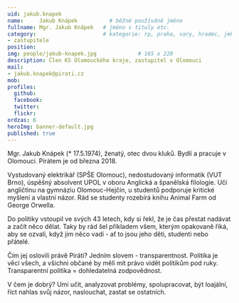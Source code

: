 ```yaml
---
uid: jakub.knapek
name:     Jakub Knápek          # běžně používáné jméno
fullname: Mgr. Jakub Knápek   # jméno s tituly etc.
category:                     # kategorie: rp, praha, vary, hradec, jmk, senat
- zastupitele
position:
img: people/jakub-knapek.jpg             # 165 x 220
description: Člen KS Olomouckého kraje, zastupitel v Olomouci                # kratký popis, max 160 znaků
mail:
- jakub.knapek@pirati.cz
mob:         
profiles:
  github:
  facebook:       
  twitter:        
  flickr:
ordzas: 6       
heroImg: banner-default.jpg
published: true
---
```

Mgr. Jakub Knápek (* 17.5.1974), ženatý, otec dvou kluků. Bydlí a pracuje v Olomouci. Pirátem je od března 2018.

Vystudovaný elektrikář (SPŠE Olomouc), nedostudovaný informatik (VUT Brno), úspěšný absolvent UPOL v oboru Anglická a španělská filologie. Učí angličtinu na gymnáziu Olomouc-Hejčín, u studentů podporuje kritické myšlení a vlastní názor. Rád se studenty rozebírá knihu Animal Farm od George Orwella.

Do politiky vstoupil ve svých 43 letech, kdy si řekl, že je čas přestat nadávat a začít něco dělat. Taky by rád šel příkladem všem, kterým opakovaně říká, aby se ozvali, když jim něco vadí - ať to jsou jeho děti, studenti nebo přátelé.

Čím jej oslovili právě Piráti? Jedním slovem - transparentnost. Politika je věcí všech, a všichni občané by měli mít právo vidět politikům pod ruky. Transparentní politika = dohledatelná zodpovědnost.

V čem je dobrý? Umí učit, analyzovat problémy, spolupracovat, být loajální, říct nahlas svůj názor, naslouchat, zastat se ostatních. 